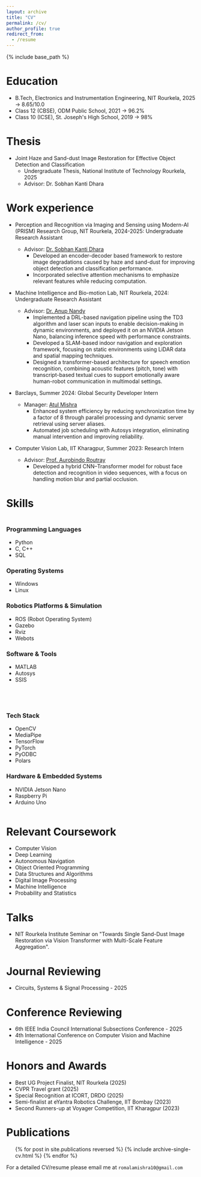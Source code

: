 ```yaml
---
layout: archive
title: "CV"
permalink: /cv/
author_profile: true
redirect_from:
  - /resume
---
```


{% include base_path %}

# Education

- B.Tech, Electronics and Instrumentation Engineering, NIT Rourkela, 2025 → 8.65/10.0
- Class 12 (CBSE), ODM Public School, 2021 → 96.2%
- Class 10 (ICSE), St. Joseph's High School, 2019 → 98%

# Thesis

- Joint Haze and Sand-dust Image Restoration for Effective Object Detection and Classification
  - Undergraduate Thesis, National Institute of Technology Rourkela, 2025
  - Advisor: Dr. Sobhan Kanti Dhara

# Work experience

- Perception and Recognition via Imaging and Sensing using Modern-AI (PRISM) Research Group, NIT Rourkela, 2024-2025: Undergraduate Research Assistant

  - Advisor: [Dr. Sobhan Kanti Dhara](https://nitrkl.ac.in/FacultyStaff/FacultyProfile/dharask)
    - Developed an encoder-decoder based framework to restore image degradations caused by haze and
sand-dust for improving object detection and classification performance.
    - Incorporated selective attention mechanisms to emphasize relevant features while reducing computation.

- Machine Intelligence and Bio-motion Lab, NIT Rourkela, 2024: Undergraduate Research Assistant
  - Advisor: [Dr. Anup Nandy](https://nitrkl.ac.in/FacultyStaff/FacultyProfile/nandya)
    - Implemented a DRL-based navigation pipeline using the TD3 algorithm and laser scan inputs to enable decision-making in dynamic environments, and deployed it on an NVIDIA Jetson Nano, balancing inference speed with performance constraints.
    - Developed a SLAM-based indoor navigation and exploration framework, focusing on static environments using LiDAR data and spatial mapping techniques.
    - Designed a transformer-based architecture for speech emotion recognition, combining acoustic features (pitch, tone) with transcript-based textual cues to support emotionally aware human-robot communication in multimodal settings. 

- Barclays, Summer 2024: Global Security Developer Intern
  - Manager: [Atul Mishra](https://www.linkedin.com/in/atul-mishra-9b06a42/)
    - Enhanced system efficiency by reducing synchronization time by a factor of 8 through parallel processing and
dynamic server retrieval using server aliases.
    - Automated job scheduling with Autosys integration, eliminating manual intervention and improving reliability.

- Computer Vision Lab, IIT Kharagpur, Summer 2023: Research Intern
  - Advisor: [Prof. Aurobindo Routray](https://iitkgp.ac.in/department/EE/faculty/ee-aroutray)
    - Developed a hybrid CNN–Transformer model for robust face detection and recognition in video sequences, with a focus on handling motion blur and partial occlusion.



# Skills

<div style="display: flex; flex-wrap: wrap; gap: 40px; justify-content: space-between;">

<div style="flex: 1; min-width: 300px;">
<h3>Programming Languages</h3>
<ul>
  <li>Python</li>
  <li>C, C++</li>
  <li>SQL</li>
</ul>

<h3>Operating Systems</h3>
<ul>
  <li>Windows</li>
  <li>Linux</li>
</ul>

<h3>Robotics Platforms & Simulation</h3>
<ul>
  <li>ROS (Robot Operating System)</li>
  <li>Gazebo</li>
  <li>Rviz</li>
  <li>Webots</li>
</ul>

<h3>Software & Tools</h3>
<ul>
  <li>MATLAB</li>
  <li>Autosys</li>
  <li>SSIS</li>
</ul>
</div>

<div style="flex: 1; min-width: 300px;">
<h3>Tech Stack</h3>
<ul>
  <li>OpenCV</li>
  <li>MediaPipe</li>
  <li>TensorFlow</li>
  <li>PyTorch</li>
  <li>PyODBC</li>
  <li>Polars</li>
</ul>

<h3>Hardware & Embedded Systems</h3>
<ul>
  <li>NVIDIA Jetson Nano</li>
  <li>Raspberry Pi</li>
  <li>Arduino Uno</li>
</ul>

</div>
</div>   

# Relevant Coursework

- Computer Vision
- Deep Learning
- Autonomous Navigation
- Object Oriented Programming
- Data Structures and Algorithms
- Digital Image Processing
- Machine Intelligence
- Probability and Statistics

# Talks

- NIT Rourkela Institute Seminar on "Towards Single Sand-Dust Image Restoration via Vision Transformer with Multi-Scale Feature Aggregation".

# Journal Reviewing

- Circuits, Systems & Signal Processing - 2025

# Conference Reviewing

- 6th IEEE India Council International Subsections Conference - 2025
- 4th International Conference on Computer Vision and Machine Intelligence - 2025

# Honors and Awards

- Best UG Project Finalist, NIT Rourkela (2025)
- CVPR Travel grant (2025)
- Special Recognition at ICORT, DRDO (2025)
- Semi-finalist at eYantra Robotics Challenge, IIT Bombay (2023)
- Second Runners-up at Voyager Competition, IIT Kharagpur (2023)

# Publications

  <ul>{% for post in site.publications reversed %}
    {% include archive-single-cv.html %}
  {% endfor %}</ul>

For a detailed CV/resume please email me at `romalamishra10@gmail.com`
